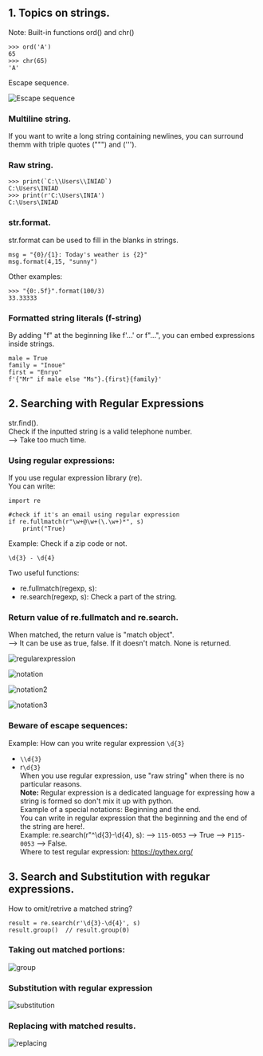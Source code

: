 ## 1. Topics on strings.  
Note: Built-in functions ord() and chr()  
```
>>> ord('A')
65
>>> chr(65)
'A'
```  
Escape sequence.  

![Escape sequence](escape_sequences.png)  

### Multiline string.  
If you want to write a long string containing newlines, you can surround themm with triple quotes (""") and (''').  
### Raw string.  
```
>>> print(`C:\\Users\\INIAD`)
C:\Users\INIAD
>>> print(r'C:\Users\INIA')
C:\Users\INIAD  
```  
### str.format.  
str.format can be used to fill in the blanks in strings.
```
msg = "{0}/{1}: Today's weather is {2}"
msg.format(4,15, "sunny")
```
Other examples:  
```
>>> "{0:.5f}".format(100/3)  
33.33333
```  
### Formatted string literals (f-string)  
By adding "f" at the beginning like f'...' or f"...", you can embed expressions inside strings.  
```
male = True
family = "Inoue"
first = "Enryo"  
f'{"Mr" if male else "Ms"}.{first}{family}'  
```  
## 2. Searching with Regular Expressions  
str.find().  
Check if the inputted string is a valid telephone number.  
--> Take too much time.  
### Using regular expressions:
If you use regular expression library (re).  
You can write:  
```
import re

#check if it's an email using regular expression
if re.fullmatch(r"\w+@\w+(\.\w+)*", s)
    print("True)  

```  
Example: Check if a zip code or not.  
```
\d{3} - \d{4}
```  
Two useful functions:  
+ re.fullmatch(regexp, s):
+ re.search(regexp, s): Check a part of the string.  
### Return value of re.fullmatch and re.search.  
When matched, the return value is "match object".  
--> It can be use as true, false.
If it doesn't match. None is returned.  

![regularexpression](regularexpression.png)  

![notation](notation.png)  

![notation2](notation2.png)  

![notation3](notation3.png)  

### Beware of escape sequences:
Example: How can you write regular expression `\d{3}`  
+ `\\d{3}`  
+ r`\d{3}`  
When you use regular expression, use "raw string" when there is no particular reasons.  
**Note:** Regular expression is a dedicated language for expressing how a string is formed so don't mix it up with python.  
Example of a special notations: Beginning and the end.  
You can write in regular expression that the beginning and the end of the string are here!.  
Example: re.search(r"^\d{3}-\d{4}, s):
--> `115-0053` --> True
--> `P115-0053` --> False.  
Where to test regular expression: https://pythex.org/  

## 3. Search and Substitution with regukar expressions.  
How to omit/retrive a matched string?  
```
result = re.search(r'\d{3}-\d{4}', s)
result.group()  // result.group(0)
```  
### Taking out matched portions:  

![group](group.png)  

### Substitution with regular expression  

![substitution](substitution.png)  

### Replacing with matched results.  

![replacing](replace.png)  





